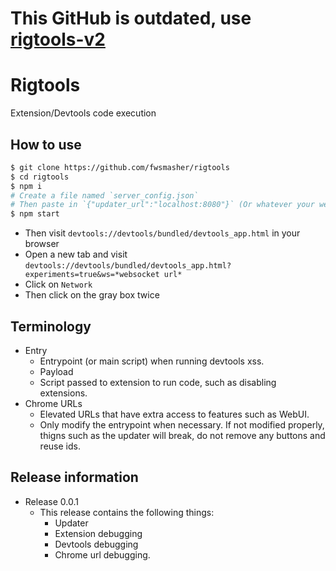 # This GitHub is outdated, use [rigtools-v2](https://github.com/MunyDev/rigtools-v2)
# Rigtools
Extension/Devtools code execution  
## How to use
```sh
$ git clone https://github.com/fwsmasher/rigtools 
$ cd rigtools
$ npm i
# Create a file named `server_config.json`
# Then paste in `{"updater_url":"localhost:8080"}` (Or whatever your websocket URL is)
$ npm start
```
- Then visit `devtools://devtools/bundled/devtools_app.html` in your browser
- Open a new tab and visit `devtools://devtools/bundled/devtools_app.html?experiments=true&ws=*websocket url*`
- Click on `Network`
- Then click on the gray box twice

## Terminology
- Entry
  - Entrypoint (or main script) when running devtools xss.
  - Payload
  - Script passed to extension to run code, such as disabling extensions.
- Chrome URLs
  - Elevated URLs that have extra access to features such as WebUI.
  - Only modify the entrypoint when necessary. If not modified properly, thigns such as the updater will break, do not remove any buttons and reuse ids.

## Release information
- Release 0.0.1
  - This release contains the following things:
    - Updater
    - Extension debugging
    - Devtools debugging
    - Chrome url debugging.
